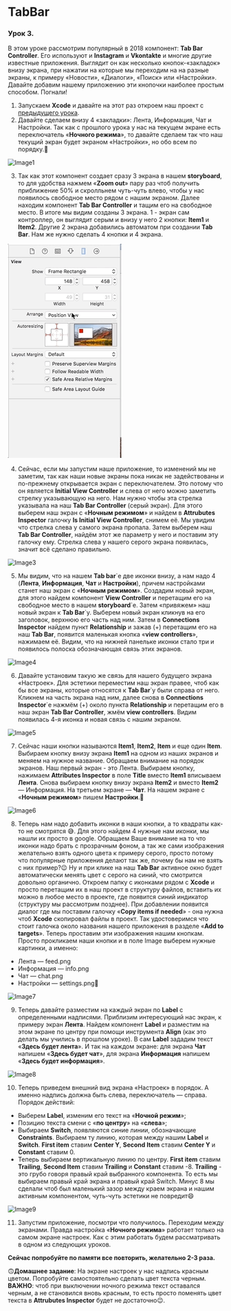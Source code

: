 # TabBar
### Урок 3.

В этом уроке рассмотрим популярный в 2018 компонент: **Tab Bar Controller**. Его используют и **Instagram** и **Vkontakte** и многие другие известные приложения. Выглядит он как несколько кнопок-«закладок» внизу экрана, при нажатии на которые мы переходим на на разные экраны, к примеру «Новости», «Диалоги», «Поиск» или «Настройки».
Давайте добавим нашему приложению эти кнопочки наиболее простым способом.
Погнали!

1. Запускаем **Xcode** и давайте на этот раз откроем наш проект с [предыдущего урока](https://github.com/BakhMedia/Swift1.2-IfElseSwitchStatusBar).
2. Давайте сделаем внизу 4 «закладки»: Лента, Информация, Чат и Настройки. Так как с прошлого урока у нас на текущем экране есть переключатель «**Ночного режима**», то давайте сделаем так что наш текущий экран будет экраном «Настройки», но обо всем по порядку.

![Image1](https://raw.githubusercontent.com/BakhMedia/Swift1.3-TabBar/master/images/1.gif "Image1")

3. Так как этот компонент создает сразу 3 экрана в нашем **storyboard**, то для удобства нажмем «**Zoom out**» пару раз чтоб получить приближение 50% и скролльнем чуть-чуть влево, чтобы у нас появилось свободное место рядом с нашим экраном. Далее находим компонент **Tab Bar Controller** и тащим его на свободное место. В итоге мы видим созданы 3 экрана. 1 - экран сам контроллер, он выглядит серым и внизу у него 2 кнопки: **Item1** и **Item2**. Другие 2 экрана добавились автоматом при создании **Tab Bar**. Нам же нужно сделать 4 кнопки и 4 экрана.

![Image2](https://raw.githubusercontent.com/BakhMedia/Swift1.3-TabBar/master/images/2.gif "Image2")

4. Сейчас, если мы запустим наше приложение, то изменений мы не заметим, так как наши новые экраны пока никак не задействованы и по-прежнему открывается экран с переключателем. Это потому что он является **Initial View Controller** и слева от него можно заметить стрелку указывающую на него. Нам нужно чтобы эта стрелка указывала на наш **Tab Bar Controller** (серый экран). Для этого выберем наш экран с «**Ночным режимом**» и найдем в **Attrubutes Inspector** галочку **Is Initial View Controller**, снимем её. Мы увидим что стрелка слева у самого экрана пропала. Затем выберем наш **Tab Bar Controller**, найдём этот же параметр у него и поставим эту галочку ему. Стрелка слева у нашего серого экрана появилась, значит всё сделано правильно.

![Image3](https://raw.githubusercontent.com/BakhMedia/Swift1.3-TabBar/master/images/3.gif "Image3")

5. Мы видим, что на нашем **Tab bar**\`e две иконки внизу, а нам надо 4 (**Лента**, **Информация**, **Чат** и **Настройки**), причем настройками станет наш экран с «**Ночным режимом**». Создадим новый экран, для этого найдем компонент **View Controller** и перетащим его на свободное место в нашем **storyboard**\`e. Затем «привяжем» наш новый экран к **Tab Bar**\`y. Выберем новый экран кликнув на его заголовок, верхнюю его часть над ним. Затем в **Connections Inspector** найдем пункт **Relationship** и зажав (+) перетащим его на наш **Tab Bar**, появится маленькая кнопка «**view controllers**», нажимаем её. Видим, что на нижней панельке иконки стало три и появилось полоска обозначающая связь этих экранов.

![Image4](https://raw.githubusercontent.com/BakhMedia/Swift1.3-TabBar/master/images/4.gif "Image4")

6. Давайте установим такую же связь для нашего будущего экрана «Настроек». Для эстетики переместим наш экран правее, чтоб как бы все экраны, которые относятся к **Tab Bar**\`y были справа от него. Кликнем на часть экрана над ним, далее снова в **Connections Inspector**\`e нажмём (+) около пункта **Relationship** и перетащим его в наш экран **Tab Bar Controller**, жмём **view controllers**. Видим появилась 4-я иконка и новая связь с нашим экраном.

![Image5](https://raw.githubusercontent.com/BakhMedia/Swift1.3-TabBar/master/images/5.gif "Image5")

7. Сейчас наши кнопки называются **Item1**, **Item2**, **Item** и еще один **Item**. Выбираем кнопку внизу экрана **Item1** на одном из наших экранов и меняем на нужное название. Обращаем внимание на порядок экранов. Наш первый экран - это Лента. Выбираем кнопку, нажимаем **Attributes Inspector** в поле **Title** вместо **Item1** вписываем **Лента**. Снова выбираем кнопку внизу экрана **Item2** и вместо **Item2** — Информация. На третьем экране — **Чат**. На нашем экране с «**Ночным режимом**» пишем **Настройки**.

![Image6](https://raw.githubusercontent.com/BakhMedia/Swift1.3-TabBar/master/images/6.gif "Image6")

8. Теперь нам надо добавить иконки в наши кнопки, а то квадраты как-то не смотрятся 😅. Для этого найдем 4 нужные нам иконки, мы нашли их просто в google. Обращаем Ваше внимание на то что иконки надо брать с прозрачным фоном, а так же сами изображения желательно взять одного цвета к примеру серого, просто потому что популярные приложения делают так же, почему бы нам не взять с них пример?😉 Ну и при клике на наш **Tab Bar** активное окно будет автоматически менять цвет с серого на синий, что смотрится довольно органично. Откроем папку с иконками рядом с **Xcode** и просто перетащим их в наш проект в структуру файлов, вставить их можно в любое место в проекте, где появится синий индикатор (структуру мы рассмотрим позднее). При добавлении появится диалог где мы поставим галочку «**Copy items if needed**» - она нужна чтоб **Xcode** скопировал файлы в проект. Так удостоверимся что стоит галочка около названия нашего приложения в разделе «**Add to targets**». Теперь проставим эти изображения нашим кнопкам. Просто прокликаем наши кнопки и в поле Image выберем нужные картинки, а именно:
- Лента — feed.png
- Информация — info.png
- Чат — chat.png
- Настройки — settings.png

![Image7](https://raw.githubusercontent.com/BakhMedia/Swift1.3-TabBar/master/images/7.gif "Image7")

9. Теперь давайте разместим на каждый экран по **Label** с определенными надписями. Приблизим интересующий нас экран, к примеру экран **Лента**. Найдем компонент **Label** и разместим на этом экране по центру при помощи инструмента **Align** (как это делать мы учились в прошлом уроке). В сам **Label** зададим текст «**Здесь будет лента**». И так на каждом экране: для экрана **Чат** напишем «**Здесь будет чат**», для экрана **Информация** напишем «**Здесь будет информация**».

![Image8](https://raw.githubusercontent.com/BakhMedia/Swift1.3-TabBar/master/images/8.gif "Image8")

10. Теперь приведем внешний вид экрана «Настроек» в порядок. А именно надпись должна быть слева, переключатель — справа. Порядок действий:
- Выберем **Label**, изменим его текст на «**Ночной режим**»;
- Позицию текста смени с «**по центру**» на «**слева**»;
- Выбираем **Switch**, появляются синие линии, обозначающие **Constraints**. Выбираем ту линию, которая между нашим **Label** и **Switch**. **First item** ставим **Center Y**, **Second Item** ставим **Center Y** и **Constant** ставим 0.
- Теперь выбираем вертикальную линию по центру. **First item** ставим **Trailing**, **Second Item** ставим **Trailing** и **Constant** ставим -8. **Trailing** - это грубо говоря правый край выбранного компонента. То есть мы выбираем правый край экрана и правый край Switch. Минус 8 мы сделали чтоб был маленький зазор между краем экрана и нашим активным компонентом, чуть-чуть эстетики не повредит😄

![Image9](https://raw.githubusercontent.com/BakhMedia/Swift1.3-TabBar/master/images/9.gif "Image9")

11. Запустим приложение, посмотри что получилось. Переходим между экранами. Правда настройка «**Ночного режима**» работает только на самом экране настроек. Как с этим работать будем рассматривать в одном из следующих уроков.


**Сейчас попробуйте по памяти все повторить, желательно 2-3 раза.**


🙃**Домашнее задание**: На экране настроек у нас надпись красным цветом. Попробуйте самостоятельно сделать цвет текста черным. **ВАЖНО**: чтоб при выключении ночного режима текст оставался черным, а не становился вновь красным, то есть просто поменять цвет текста в **Attrubutes Inspector** будет не достаточно😉.






